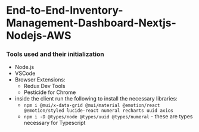 # End-to-End-Inventory-Management-Dashboard-Nextjs-Nodejs-AWS

### Tools used and their initialization

- Node.js
- VSCode
- Browser Extensions:
    - Redux Dev Tools
    - Pesticide for Chrome
- inside the client run the following to install the necessary libraries:
    - `npm i @mui/x-data-grid @mui/material @emotion/react @emotion/styled lucide-react numeral recharts uuid axios`
    - `npm i -D @types/node @types/uuid @types/numeral` - these are types necessary for Typescript